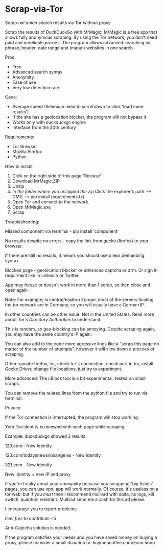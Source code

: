 # Scrap-via-Tor
Scrap *not onion* search results via Tor without proxy

Scrap the results of DuckDuckGo with MrMagic!
MrMagic is a free app that allows fully anonymous scraping.
By using the Tor network, you don't need paid and unreliable proxies.
The program allows advanced searching by phrase, header, date range and (many!) websites in one search. 

Pros:

- Free
- Advanced search syntax
- Anonymity
- Ease of use
- Very low detection rate

Cons:

- Average speed (Selenium need to scroll down to click 'load more results')
- If the site has a geolocation blocker, the program will not bypass it
- Works only with duckduckgo engine
- Interface from the 20th century


Requirements:

- Tor Browser
- Mozilla Firefox
- Python


How to install:

1) Click on the right side of this page 'Release'
2) Download MrMagic.ZIP
3) Unzip
4) *In the folder where you unzipped the zip*  Click the explorer's path --> CMD --> pip install requirements.txt
5) Open Tor and connect to the network.
6) Open MrMagic.exe
7) Scrap 


Troubleshooting:

Missed component via terminal - pip install 'component'

No results despite no errors - copy the link from gecko (firefox) to your browser.

If there are still no results, it means you should use a less demanding syntax.

Blocked page - geolocation blocker or advanced captcha or drm. Or sign in requirment like in Linkedin or Twitter.

App may freeze or doesn't work in more than 1 scrap, so then close and open again.

Note: For example; in central/eastern Europe, most of the servers hosting the tor network are in Germany, so you will usually have a German IP.

In other countries can be other issue. Not in the United States. Read more about *Tor's Directory Authorities* to understand. 

This is random, so geo-blocking can be annoying. Despite scraping again, you may have the same country's IP again.

You can also add to the code more agressive lines like a "scrap this page no matter of the number of attempts", however it will slow down a procces of scraping.


Other: update firefox, tor, check tor's connection, check port in tor, install Gecko Driver, change file locations, just try to experiment.


More advanced:
The  uBlock tool is a bit experimental, tested on small scraps.

You can remove the related lines from the python file and try to run via terminal.

Privacy:

If the Tor connection is interrupted, the program will stop working.

Your Tor identity is renewed with each page while scraping. 

Example: duckduckgo showed 3 results:

123.com - New identity

123.com/todaysnews/losangeles - New identity

321.com - New identity

New identity = new IP and proxy


If you're freaky about your anonymity because you scrapping 'big fishes' pages, you can use vpn, app will work normally.
Of course, it's useless on a tor web, but if you *must*  then I recommend mullvad with daita, no logs, kill switch, quantum resistant.
Mullvad send me a cash for this ad please.


I encourage you to report problems.

*Feel free to contribute  <3*

Anti-Captcha solution is needed.

If the program satisfies your needs and you have saved money on buying a proxy, please consider a small donation to: buymeacoffee.com/Exarchooo
